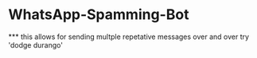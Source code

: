 # WhatsApp-Spamming-Bot
*** this allows for sending multple repetative messages over and over
try 'dodge durango\'
